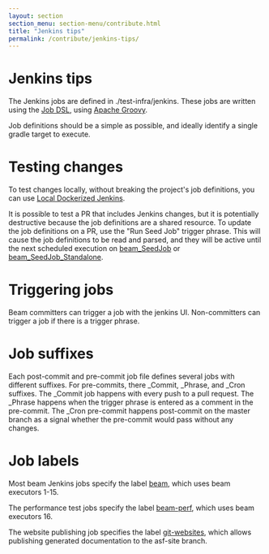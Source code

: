 ```yaml
---
layout: section
section_menu: section-menu/contribute.html
title: "Jenkins tips"
permalink: /contribute/jenkins-tips/
---
```

<!--
Licensed under the Apache License, Version 2.0 (the "License");
you may not use this file except in compliance with the License.
You may obtain a copy of the License at

http://www.apache.org/licenses/LICENSE-2.0

Unless required by applicable law or agreed to in writing, software
distributed under the License is distributed on an "AS IS" BASIS,
WITHOUT WARRANTIES OR CONDITIONS OF ANY KIND, either express or implied.
See the License for the specific language governing permissions and
limitations under the License.
-->

# Jenkins tips

The Jenkins jobs are defined in ./test-infra/jenkins. These jobs are written using the
[Job DSL](https://jenkinsci.github.io/job-dsl-plugin/), using [Apache Groovy](http://groovy-lang.org/).

Job definitions should be a simple as possible, and ideally identify a single gradle target to execute.

# Testing changes

To test changes locally, without breaking the project's job definitions,
you can use [Local Dockerized Jenkins](https://github.com/apache/beam/tree/master/.test-infra/dockerized-jenkins).

It is possible to test a PR that includes Jenkins changes, but it is potentially destructive because the job
definitions are a shared resource. To update the job definitions on a PR, use the "Run Seed Job" trigger phrase.
This will cause the job definitions to be read and parsed, and they will be active until the next
scheduled execution on [beam_SeedJob](https://builds.apache.org/job/beam_SeedJob/) or
[beam_SeedJob_Standalone](https://builds.apache.org/job/beam_SeedJob_Standalone/).

# Triggering jobs

Beam committers can trigger a job with the jenkins UI. Non-committers can trigger a job if there is a trigger
phrase.

# Job suffixes

Each post-commit and pre-commit job file defines several jobs with different suffixes. For pre-commits, there _Commit,
_Phrase, and _Cron suffixes. The _Commit job happens with every push to a pull request. The _Phrase happens when the
trigger phrase is entered as a comment in the pre-commit. The _Cron pre-commit happens post-commit on the master
branch as a signal whether the pre-commit would pass without any changes.

# Job labels
Most beam Jenkins jobs specify the label [beam](https://builds.apache.org/label/beam/), which uses beam executors 1-15.

The performance test jobs specify the label [beam-perf](https://builds.apache.org/label/beam-perf/), which uses beam
executors 16.

The website publishing job specifies the label [git-websites](https://builds.apache.org/label/git-websites/), which
allows publishing generated documentation to the asf-site branch.
